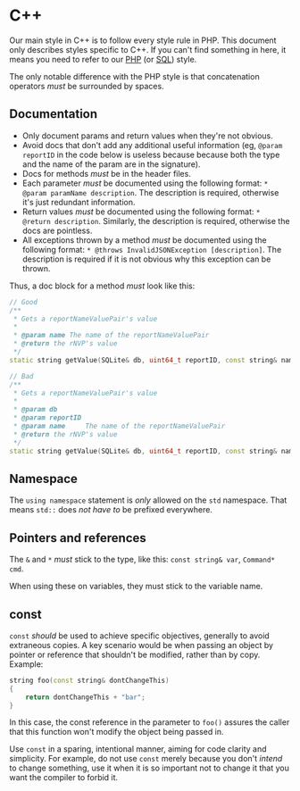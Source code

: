 # C++

Our main style in C++ is to follow every style rule in PHP. This document only describes styles specific to C++.
If you can't find something in here, it means you need to refer to our [PHP](https://github.com/Expensify/Style-Guide/blob/master/php.md) (or [SQL](https://github.com/Expensify/Style-Guide/blob/master/sql.md)) style.

The only notable difference with the PHP style is that concatenation operators *must* be surrounded by spaces.

## Documentation


- Only document params and return values when they're not obvious.
- Avoid docs that don't add any additional useful information (eg, `@param reportID` in the code below is useless because because both the type and the name of the param are in the signature).
- Docs for methods *must* be in the header files.
- Each parameter *must* be documented using the following format: `* @param paramName description`. The description is required, otherwise it's just redundant information.
- Return values *must* be documented using the following format: `* @return description`. Similarly, the description is required, otherwise the docs are pointless.
- All exceptions thrown by a method *must* be documented using the following format: `* @throws InvalidJSONException [description]`. The description is required if it is not obvious why this exception can be thrown.

Thus, a doc block for a method *must* look like this:

```cpp
// Good
/**
 * Gets a reportNameValuePair's value
 *
 * @param name The name of the reportNameValuePair
 * @return the rNVP's value
 */
static string getValue(SQLite& db, uint64_t reportID, const string& name);

// Bad
/**
 * Gets a reportNameValuePair's value
 *
 * @param db
 * @param reportID
 * @param name     The name of the reportNameValuePair
 * @return the rNVP's value
 */
static string getValue(SQLite& db, uint64_t reportID, const string& name);
```

## Namespace

The `using namespace` statement is *only* allowed on the `std` namespace. That means `std::` does *not have to* be prefixed everywhere.

## Pointers and references

The `&` and `*` *must* stick to the type, like this: `const string& var`, `Command* cmd`.

When using these on variables, they must stick to the variable name.

## const

`const` *should* be used to achieve specific objectives, generally to avoid extraneous copies. A key scenario would be when passing an object by pointer or reference that shouldn't be modified, rather than by copy. Example:

```cpp
string foo(const string& dontChangeThis)
{
    return dontChangeThis + "bar";
}
```

In this case, the const reference in the parameter to `foo()` assures the caller that this function won't modify the object being passed in.

Use `const` in a sparing, intentional manner, aiming for code clarity and simplicity.  For example, do not use `const` merely because you don't *intend* to change something, use it when it is so important not to change it that you want the compiler to forbid it.
